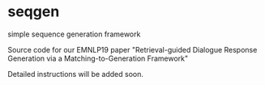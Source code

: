 # seqgen
simple sequence generation framework

Source code for our EMNLP19 paper "Retrieval-guided Dialogue Response Generation via a Matching-to-Generation Framework"

Detailed instructions will be added soon.
